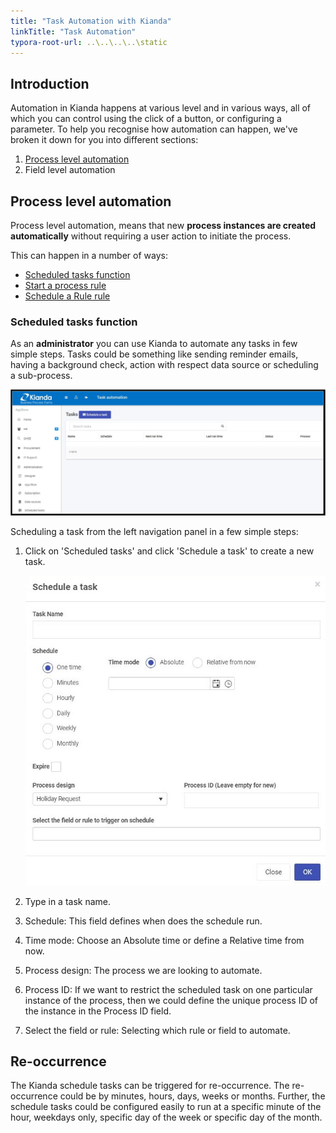 ```yaml
---
title: "Task Automation with Kianda"
linkTitle: "Task Automation"
typora-root-url: ..\..\..\..\static
---
```


## Introduction

Automation in Kianda happens at various level and in various ways, all of which you can control using the click of a button, or configuring a parameter. To help you recognise how automation can happen, we've broken it down for you into different sections:

1. [Process level automation](#process-level-automation)
2. Field level automation

## Process level automation

Process level automation, means that new **process instances are created automatically** without requiring a user action to initiate the process.

This can happen in a number of ways:

- [Scheduled tasks function](#scheduled-tasks-function)
- [Start a process rule](/platform/rules/workflow/start-a-process/)
- [Schedule a Rule rule](/platform/rules/workflow/schedule-a-rule/)

### Scheduled tasks function

As an **administrator** you can use Kianda to automate any tasks in few simple steps. Tasks could be something like sending reminder emails, having a background check, action with respect data source or scheduling a sub-process. 

![Scheduled tasks list](/images/kianda-schedule-tasks.JPG)

Scheduling a task from the left navigation panel in a few simple steps:

1. Click on 'Scheduled tasks' and click 'Schedule a task' to create a new task.

   ![Scheduled task settings](/images/kianda-schedule-new-task.JPG)

2. Type in a task name.

3. Schedule: This field defines when does the schedule run.

4. Time mode: Choose an Absolute time or define a Relative time from now.

5. Process design: The process we are looking to automate.

6. Process ID: If we want to restrict the scheduled task on one particular instance of the process, then we could define the unique process ID of the instance in the Process ID field.

7. Select the field or rule: Selecting which rule or field to automate.

## Re-occurrence

The Kianda schedule tasks can be triggered for re-occurrence. The re-occurrence could be by minutes, hours, days, weeks or months. Further, the schedule tasks could be configured easily to run at a specific minute of the hour, weekdays only, specific day of the week or specific day of the month.



